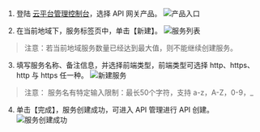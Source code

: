 1. 登陆 [云平台管理控制台](http://tce.fsphere.cn/login?s_url=https%3A%2F%2Ftce.fsphere.c%2F)，选择 API 网关产品。
![产品入口](http://imgcache.tce.fsphere.cn/static/mc.qcloudimg.com/static/img/bdabe6be48500f26d6e7040a84401c95/image.png)

2. 在当前地域下，服务标签页中，单击【新建】。
![服务列表](http://imgcache.tce.fsphere.cn/static/mc.qcloudimg.com/static/img/cea80ab6c9784dfcc58ec54bc3a87e49/image.png)
> 注意：若当前地域服务数量已经达到最大值，则不能继续创建服务。

3. 填写服务名称、备注信息，并选择前端类型，前端类型可选择 http、https、http 与 https 任一种。
![新建服务](http://imgcache.tce.fsphere.cn/static/mc.qcloudimg.com/static/img/6b500374e0b5fb826a96e79a4f2a525a/image.png)
> 注意： 服务名有特定输入限制：最长50个字符，支持 a-z，A-Z，0-9，_

4. 单击【完成】，服务创建成功，可进入 API 管理进行 API 创建。
![服务创建成功](http://imgcache.tce.fsphere.cn/static/mc.qcloudimg.com/static/img/94b39e7d8a58ecbf2cfe8b0939a3904b/image.png)

